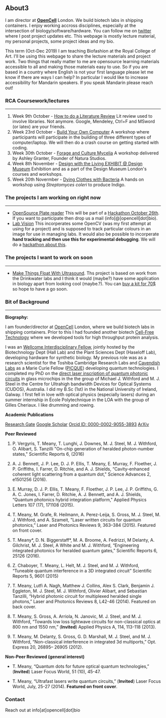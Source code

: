 ## About3

I am director at [**OpenCell**](https://opencell.bio) London. We build biotech labs in shipping containers. I enjoy working accross disciplines, especially at the intersection of biology/software/hardware. You can follow me on [twitter](https://twitter.com/tomopencell) where I post project updates etc. This webpage is mostly lecture material, my personal projects, some project ideas and my bio. 

This term (Oct-Dec 2019) I am teaching Biofashion at the Royal College of Art. I'll be using this webpage to share the lecture materials and project work. Two things that really matter to me are opensource learning materials accessible to all and making those materials easy to use. So if you are based in a country where English is not your first language please let me know if there are ways I can help? In particular I would like to increase accessibility for Mandarin speakers. If you speak Mandarin please reach out!

### RCA Coursework/lectures
---
1. Week 9th October - [How to do a Literature Review](https://github.com/tmopencell/literaturereview)
Lit review used to involve libraries. Not anymore. Google, Mendeley, Ctrl+F and MSword (or latex) are your friends.  
2. Week 23rd October - [Build Your Own Computer](https://github.com/tmopencell/diycomputer)
A workshop where participants will participate in the building of three different types of computer/laptop. We will then do a crash course on getting started with coding. 
3. Week 30th October - [Forage and Culture Mycelia](https://www.instagram.com/natura_studios/?hl=en)
A workshop delivered by Ashley Granter, Founder of Natura Studios. 
4. Week 8th November - [Design with the Living EXHIBIT @ Design Museum](https://designmuseum.org/whats-on/talks-courses-and-workshops/design-with-the-living)
Exhibition and as a part of the Design Museum London's courses and workshops.
5. Week 20th Novermber - [Dying Clothes with Bacteria]()
A hands on workshop using _Streptomyces coleri_ to produce Indigo. 

### The projects I am working on right now 
---

- [OpenSource Plate reader](https://github.com/tmopencell/OSP)
This will be part of a [Hackathon October 26th](https://www.opencell.bio/biohack-here-now). If you want to participate then drop us a mail (info[@]opencell[dot]bio). 
- [Lab Vision](https://github.com/tmopencell/labvision)
This incorperates some OpenCV (was my first attempt at using for a project) and is supposed to track particular colours in an image for use in managing labs. It would also be possible to incorperate **hand tracking and then use this for experimental debugging**. We will do a [hackathon about this](https://www.opencell.bio/biohack-here-now). 

### The projects I want to work on soon
---

- [Make Things Float With Ultrasound](https://spectrum.ieee.org/geek-life/hands-on/how-to-make-things-float-with-ultrasound). Ths project is based on work from the Drinkwater labs and I think it would (maybe?) have some application in biology apart from looking cool (maybe.?). You can [buy a kit for 70$](https://www.makerfabs.com/index.php?route=product/product&product_id=508) so hope to have a go soon. 

### Bit of Background
---
**Biography:**

I am founder/director at [OpenCell](https://opencell.bio) London, where we build biotech labs in shipping containers. Prior to this I had founded another biotech [Cell-Free Technology](https://cell-free.tech) where we developed tools for high throughput protein analysis. 

I was an [Wellcome Interdisciplinary Fellow](https://www.synbio.cam.ac.uk/directory/tdm34), jointly hosted by the Biotechnology Dept (Hall Lab) and the Plant Sciences Dept (Haseloff Lab), developing hardware for synthetic biology. My previous role was as a research scientist for the Toshiba Cambridge Research Labs and [Cavendish Labs](https://www.sp.phy.cam.ac.uk/directory/thomas-david-meany) as a Marie Curie Fellow ([PICQUE](http://www.picque.eu/thomas-meany-er5/)) developing quantum technologies. I completed my PhD on the [direct laser inscription of quantum photonic circuits](https://youtu.be/I-yKke2cOcQ) in glass microchips in the the group of Michael J. Withford and M. J. Steel in the Centre for Ultrahigh bandwidth Devices for Optical Systems (CUDOS), Australia. I did my B.Sc (1st) in the National University of Ireland, Galway. I first fell in love with optical physics (especially lasers) during an summer internship in École Polytechnique in the LOA with the group of Gilles Cheriaux. I like drumming and rowing.  

**Academic Publications**

[Research Gate](http://www.researchgate.net/profile/Thomas_Meany)   [Google Scholar](http://scholar.google.co.uk/citations?user=nrqjUCkAAAAJ&hl=en)   [Orcid ID: 0000-0002-9055-3893](http://www.orcid.org/0000-0002-9055-3893)   [ArXiv](http://arxiv.org/find/quant-ph/1/au:+Meany_T/0/1/0/all/0/1)

**Peer Reviewed**

1. P. Vergyris, T. Meany, T. Lunghi, J. Downes, M. J. Steel, M. J. Withford, O. Alibart, S. Tanzilli "On-chip generation of heralded photon-number states," Scientific Reports 6, (2016)

2. A. J. Bennett, J. P. Lee, D. J. P. Ellis, T. Meany, E. Murray, F. Floether,  J. P. Griffiths, I. Farrer, D. Ritchie, and A. J. Shields, “Cavity-enhanced coherent light scattering from a quantum dot," Science Advances 2, e1501256 (2016).

3. E. Murray, D. J. P. Ellis, T. Meany, F. Floether, J. P. Lee, J. P. Griffiths, G. A. C. Jones, I. Farrer, D. Ritchie, A. J. Bennett, and A. J. Shields, “Quantum photonics hybrid integration platform," Applied Physics Letters 107 (17), 171108 (2015).

4. T. Meany, M. Grafe, R. Heilmann, A. Perez-Leija, S. Gross, M. J. Steel, M. J. Withford, and A. Szameit, "Laser written circuits for quantum photonics,” Laser and Photonics Reviews 9, 363–384 (2015). Featured on front cover.

5. T. Meany*, D. N. Biggerstaff*, M. A. Broome, A. Fedrizzi, M Delanty, A. Gilchrist, M. J. Steel, A White and M. J. Withford, “Engineering integrated photonics for heralded quantum gates,” Scientific Reports 6, 25126 (2016).

6. Z. Chaboyer, T. Meany, L. Helt, M. J. Steel, and M. J. Withford, “Tuneable quantum interference in a 3D integrated circuit” Scientific Reports 5, 9601 (2015)

7. T. Meany, Lutfi A. Nagh, Matthew J. Collins, Alex S. Clark, Benjamin J. Eggleton, M. J. Steel, M. J. Withford, Olivier Alibart, and Sebastian Tanzilli, “Hybrid photonic circuit for multiplexed heralded single photons,” Laser and Photonics Reviews 8, L42-46 (2014). Featured on back cover.

8. T. Meany, S. Gross, A. Arriola, N. Janovic, M. J. Steel, and M. J. Withford, “Towards low loss lightwave circuits for non-classical optics at 800 nm and 1550 nm,” (**Invited**) Applied Physics A, 114, 113-118 (2013).

9. T. Meany, M. Delanty, S. Gross, G. D. Marshall, M. J. Steel, and M. J. Withford, “Non-classical interference in integrated 3d multiports,” Opt. Express 20, 26895– 26905 (2012).

**Non-Peer Reviewed (general interest)**

- T. Meany, “Quantum dots for future optical quantum technologies,” (**Invited**) Laser Focus World, 51 (10), 45-47. 

- T. Meany, “Ultrafast lasers write quantum circuits,” (**Invited**) Laser Focus World, July, 25-27 (2014). **Featured on front cover**. 

### Contact

Reach out at info[at]opencell[dot]bio
